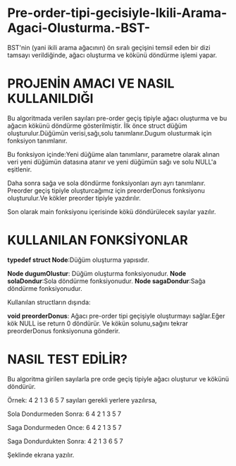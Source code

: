 # Pre-order-tipi-gecisiyle-Ikili-Arama-Agaci-Olusturma.-BST-
BST'nin (yani ikili arama ağacının) ön sıralı geçişini temsil eden bir dizi tamsayı verildiğinde, ağacı oluşturma ve kökünü döndürme işlemi yapar.

# PROJENİN AMACI VE NASIL KULLANILDIĞI
Bu algoritmada verilen sayıları pre-order geçiş tipiyle ağacı oluşturma ve bu ağacın kökünü döndürme gösterilmiştir.
İlk önce struct düğüm oluşturulur.Düğümün verisi,sağı,solu tanımlanır.Dugum olusturmak için fonksiyon tanımlanır. 

Bu fonksiyon içinde:Yeni düğüme alan tanımlanır, parametre olarak alınan veri yeni düğümün datasına atanır ve yeni düğümün sağı ve solu NULL'a eşitlenir.

Daha sonra sağa ve sola döndürme fonksiyonları ayrı ayrı tanımlanır.
Preorder geçiş tipiyle oluşturcağımız için preorderDonus fonksiyonu oluşturulur.Ve kökler preorder tipiyle yazdırılır.

Son olarak main fonksiyonu içerisinde kökü döndürülecek sayılar yazılır.


# KULLANILAN FONKSİYONLAR
**typedef struct Node**:Düğüm oluşturma yapısıdır.

**Node dugumOlustur**: Düğüm oluşturma fonksiyonudur.
**Node solaDondur**:Sola döndürme fonksiyonudur.
**Node sagaDondur**:Sağa döndürme fonksiyonudur.

Kullanılan structların dışında:

**void preorderDonus**: Ağacı pre-order tipi geçişiyle oluşturmayı sağlar.Eğer kök NULL ise return 0 döndürür. Ve kökün solunu,sağını tekrar preorderDonus fonksiyonuna gönderir.

# NASIL TEST EDİLİR?
Bu algoritma girilen sayılarla pre orde geçiş tipiyle ağacı oluşturur ve kökünü döndürür.

Örnek: 4 2 1 3 6 5 7 sayıları gerekli yerlere yazılırsa,

Sola Dondurmeden Sonra: 6 4 2 1 3 5 7

Saga Dondurmeden Once: 6 4 2 1 3 5 7

Saga Dondurdukten Sonra: 4 2 1 3 6 5 7

  Şeklinde ekrana yazılır. 




